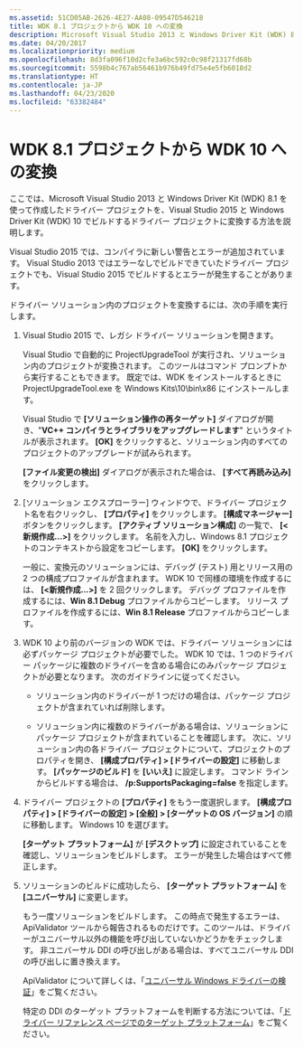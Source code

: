 ```yaml
---
ms.assetid: 51CD05AB-2626-4E27-AA08-09547D546218
title: WDK 8.1 プロジェクトから WDK 10 への変換
description: Microsoft Visual Studio 2013 と Windows Driver Kit (WDK) 8.1 を使って作成したドライバー プロジェクトを、Microsoft Visual Studio 2015 と Windows Driver Kit (WDK) 10 でビルドするドライバー プロジェクトに変換する方法を説明します。
ms.date: 04/20/2017
ms.localizationpriority: medium
ms.openlocfilehash: 8d3fa096f10d2cfe3a6bc592c0c98f21317fd68b
ms.sourcegitcommit: 5598b4c767ab56461b976b49fd75e4e5fb6018d2
ms.translationtype: HT
ms.contentlocale: ja-JP
ms.lasthandoff: 04/23/2020
ms.locfileid: "63382484"
---
```

# <a name="converting-wdk-81-projects-to-wdk-10"></a>WDK 8.1 プロジェクトから WDK 10 への変換

ここでは、Microsoft Visual Studio 2013 と Windows Driver Kit (WDK) 8.1 を使って作成したドライバー プロジェクトを、Visual Studio 2015 と Windows Driver Kit (WDK) 10 でビルドするドライバー プロジェクトに変換する方法を説明します。

Visual Studio 2015 では、コンパイラに新しい警告とエラーが追加されています。 Visual Studio 2013 ではエラーなしでビルドできていたドライバー プロジェクトでも、Visual Studio 2015 でビルドするとエラーが発生することがあります。

ドライバー ソリューション内のプロジェクトを変換するには、次の手順を実行します。

1.  Visual Studio 2015 で、レガシ ドライバー ソリューションを開きます。

    Visual Studio で自動的に ProjectUpgradeTool が実行され、ソリューション内のプロジェクトが変換されます。 このツールはコマンド プロンプトから実行することもできます。 既定では、WDK をインストールするときに ProjectUpgradeTool.exe を Windows Kits\\10\\bin\\x86 にインストールします。

    Visual Studio で **[ソリューション操作の再ターゲット]** ダイアログが開き、"**VC++ コンパイラとライブラリをアップグレードします**" というタイトルが表示されます。 **[OK]** をクリックすると、ソリューション内のすべてのプロジェクトのアップグレードが試みられます。

    **[ファイル変更の検出]** ダイアログが表示された場合は、 **[すべて再読み込み]** をクリックします。

2.  [ソリューション エクスプローラー] ウィンドウで、ドライバー プロジェクト名を右クリックし、 **[プロパティ]** をクリックします。 **[構成マネージャー]** ボタンをクリックします。 **[アクティブ ソリューション構成]** の一覧で、 **[&lt;新規作成...&gt;]** をクリックします。 名前を入力し、Windows 8.1 プロジェクトのコンテキストから設定をコピーします。 **[OK]** をクリックします。

    一般に、変換元のソリューションには、デバッグ (テスト) 用とリリース用の 2 つの構成プロファイルが含まれます。 WDK 10 で同様の環境を作成するには、 **[&lt;新規作成...&gt;]** を 2 回クリックします。 デバッグ プロファイルを作成するには、**Win 8.1 Debug** プロファイルからコピーします。 リリース プロファイルを作成するには、**Win 8.1 Release** プロファイルからコピーします。

3.  WDK 10 より前のバージョンの WDK では、ドライバー ソリューションには必ずパッケージ プロジェクトが必要でした。 WDK 10 では、1 つのドライバー パッケージに複数のドライバーを含める場合にのみパッケージ プロジェクトが必要となります。 次のガイドラインに従ってください。

    -   ソリューション内のドライバーが 1 つだけの場合は、パッケージ プロジェクトが含まれていれば削除します。

    -   ソリューション内に複数のドライバーがある場合は、ソリューションにパッケージ プロジェクトが含まれていることを確認します。 次に、ソリューション内の各ドライバー プロジェクトについて、プロジェクトのプロパティを開き、 **[構成プロパティ] &gt; [ドライバーの設定]** に移動します。 **[パッケージのビルド]** を **[いいえ]** に設定します。 コマンド ラインからビルドする場合は、 **/p:SupportsPackaging=false** を指定します。

4.  ドライバー プロジェクトの **[プロパティ]** をもう一度選択します。 **[構成プロパティ] &gt; [ドライバーの設定] &gt; [全般] &gt; [ターゲットの OS バージョン]** の順に移動します。 Windows 10 を選びます。

    **[ターゲット プラットフォーム]** が **[デスクトップ]** に設定されていることを確認し、ソリューションをビルドします。 エラーが発生した場合はすべて修正します。

5.  ソリューションのビルドに成功したら、 **[ターゲット プラットフォーム]** を **[ユニバーサル]** に変更します。

    もう一度ソリューションをビルドします。 この時点で発生するエラーは、ApiValidator ツールから報告されるものだけです。このツールは、ドライバーがユニバーサル以外の機能を呼び出していないかどうかをチェックします。 非ユニバーサル DDI の呼び出しがある場合は、すべてユニバーサル DDI の呼び出しに置き換えます。

    ApiValidator について詳しくは、「[ユニバーサル Windows ドライバーの検証](validating-universal-drivers.md)」をご覧ください。

    特定の DDI のターゲット プラットフォームを判断する方法については、「[ドライバー リファレンス ページでのターゲット プラットフォーム](windows-10-editions-for-universal-drivers.md)」をご覧ください。

 

 





